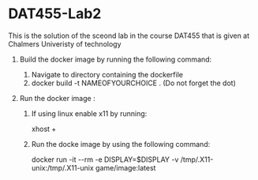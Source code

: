 # DAT455-Lab2
This is the solution of the sceond lab in the course DAT455 that is given at Chalmers Univeristy of technology

1) Build the docker image by running the following command:
   1) Navigate to directory containing the dockerfile
   2) docker build -t NAMEOFYOURCHOICE . (Do not forget the dot)
    
2) Run the docker image :
   1) If using linux enable x11 by running: 

      xhost + 
   2) Run the docke image by using the following command:

      docker run -it --rm -e DISPLAY=$DISPLAY -v /tmp/.X11-unix:/tmp/.X11-unix game/image:latest
